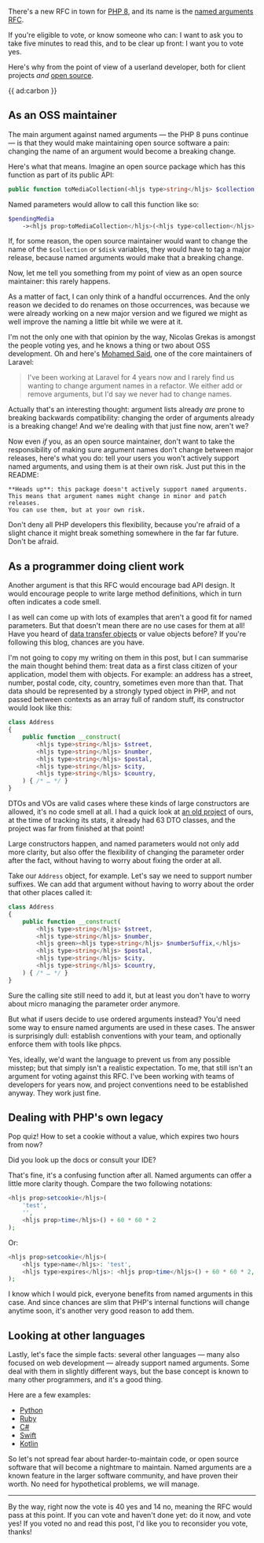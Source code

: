 There's a new RFC in town for [PHP 8](/blog/new-in-php-8), and its name is the [named arguments RFC](*https://wiki.php.net/rfc/named_params).

If you're eligible to vote, or know someone who can: I want to ask you to take five minutes to read this, and to be clear up front: I want you to vote yes.

Here's why from the point of view of a userland developer, both for client projects _and_ [open source](*https://spatie.be/open-source).

{{ ad:carbon }}

## As an OSS maintainer

The main argument against named arguments — the PHP 8 puns continue — is that they would make maintaining open source software a pain: changing the name of an argument would become a breaking change.

Here's what that means. Imagine an open source package which has this function as part of its public API:

```php
public function toMediaCollection(<hljs type>string</hljs> $collection, <hljs type>string</hljs> $disk = null);
```

Named parameters would allow to call this function like so:

```php
$pendingMedia
    -><hljs prop>toMediaCollection</hljs>(<hljs type>collection</hljs>: 'downloads', <hljs type>disk</hljs>: 's3');
```

If, for some reason, the open source maintainer would want to change the name of the `$collection` or `$disk` variables, they would have to tag a major release, because named arguments would make that a breaking change.

Now, let me tell you something from my point of view as an open source maintainer: this rarely happens. 

As a matter of fact, I can only think of a handful occurrences. And the only reason we decided to do renames on those occurrences, was because we were already working on a new major version and we figured we might as well improve the naming a little bit while we were at it.

I'm not the only one with that opinion by the way, Nicolas Grekas is amongst the people voting yes, and he knows a thing or two about OSS development. Oh and here's [Mohamed Said](*https://twitter.com/themsaid/status/1281819955231690753?s=20), one of the core maintainers of Laravel:

> I've been working at Laravel for 4 years now and I rarely find us wanting to change argument names in a refactor. We either add or remove arguments, but I'd say we never had to change names.

Actually that's an interesting thought: argument lists already _are_ prone to breaking backwards compatibility: changing the order of arguments already is a breaking change! And we're dealing with that just fine now, aren't we?

Now even _if_ you, as an open source maintainer, don't want to take the responsibility of making sure argument names don't change between major releases, here's what you do: tell your users you won't actively support named arguments, and using them is at their own risk. Just put this in the README:

```
**Heads up**: this package doesn't actively support named arguments. 
This means that argument names might change in minor and patch releases. 
You can use them, but at your own risk.
```

Don't deny all PHP developers this flexibility, because you're afraid of a slight chance it might break something somewhere in the far far future. Don't be afraid.

## As a programmer doing client work

Another argument is that this RFC would encourage bad API design. It would encourage people to write large method definitions, which in turn often indicates a code smell.

I as well can come up with lots of examples that aren't a good fit for named parameters. But that doesn't mean there are no use cases for them at all! Have you heard of [data transfer objects](/blog/laravel-beyond-crud-02-working-with-data) or value objects before? If you're following this blog, chances are you have.  

I'm not going to copy my writing on them in this post, but I can summarise the main thought behind them: treat data as a first class citizen of your application, model them with objects. For example: an address has a street, number, postal code, city, country, sometimes even more than that. That data should be represented by a strongly typed object in PHP, and not passed between contexts as an array full of random stuff, its constructor would look like this:

```php
class Address
{
    public function __construct(
        <hljs type>string</hljs> $street,
        <hljs type>string</hljs> $number,
        <hljs type>string</hljs> $postal,
        <hljs type>string</hljs> $city,
        <hljs type>string</hljs> $country,
    ) { /* … */ }
}
```

DTOs and VOs are valid cases where these kinds of large constructors are allowed, it's no code smell at all. I had a quick look at [an old project](/blog/a-project-at-spatie) of ours, at the time of tracking its stats, it already had 63 DTO classes, and the project was far from finished at that point!

Large constructors happen, and named parameters would not only add more clarity, but also offer the flexibility of changing the parameter order after the fact, without having to worry about fixing the order at all.

Take our `Address` object, for example. Let's say we need to support number suffixes. We can add that argument without having to worry about the order that other places called it:

```php
class Address
{
    public function __construct(
        <hljs type>string</hljs> $street,
        <hljs type>string</hljs> $number,
        <hljs green><hljs type>string</hljs> $numberSuffix,</hljs>
        <hljs type>string</hljs> $postal,
        <hljs type>string</hljs> $city,
        <hljs type>string</hljs> $country,
    ) { /* … */ }
}
```

Sure the calling site still need to add it, but at least you don't have to worry about micro managing the parameter order anymore. 

But what if users decide to use ordered arguments instead? You'd need some way to ensure named arguments are used in these cases. The answer is surprisingly dull: establish conventions with your team, and optionally enforce them with tools like phpcs.

Yes, ideally, we'd want the language to prevent us from any possible misstep; but that simply isn't a realistic expectation. To me, that still isn't an argument for voting against this RFC. I've been working with teams of developers for years now, and project conventions need to be established anyway. They work just fine.

## Dealing with PHP's own legacy

Pop quiz! How to set a cookie without a value, which expires two hours from now?

Did you look up the docs or consult your IDE?

That's fine, it's a confusing function after all. Named arguments can offer a little more clarity though. Compare the two following notations:

```php
<hljs prop>setcookie</hljs>(
    'test', 
    '', 
    <hljs prop>time</hljs>() + 60 * 60 * 2
);
```

Or:

```php
<hljs prop>setcookie</hljs>(
    <hljs type>name</hljs>: 'test',
    <hljs type>expires</hljs>: <hljs prop>time</hljs>() + 60 * 60 * 2,
);
```

I know which I would pick, everyone benefits from named arguments in this case. And since chances are slim that PHP's internal functions will change anytime soon, it's another very good reason to add them.

## Looking at other languages

Lastly, let's face the simple facts: several other languages — many also focused on web development — already support named arguments. Some deal with them in slightly different ways, but the base concept is known to many other programmers, and it's a good thing.  

Here are a few examples:

- [Python](*https://treyhunner.com/2018/04/keyword-arguments-in-python/)
- [Ruby](*https://thoughtbot.com/blog/ruby-2-keyword-arguments)
- [C#](*https://docs.microsoft.com/en-us/dotnet/csharp/programming-guide/classes-and-structs/named-and-optional-arguments)
- [Swift](*https://useyourloaf.com/blog/swift-named-parameters/)
- [Kotlin](*https://kotlinlang.org/docs/reference/functions.html#named-arguments)

So let's not spread fear about harder-to-maintain code, or open source software that will become a nightmare to maintain. Named arguments are a known feature in the larger software community, and have proven their worth. No need for hypothetical problems, we will manage. 

---

By the way, right now the vote is 40 yes and 14 no, meaning the RFC would pass at this point. If you can vote and haven't done yet: do it now, and vote yes! If you voted no and read this post, I'd like you to reconsider you vote, thanks!
